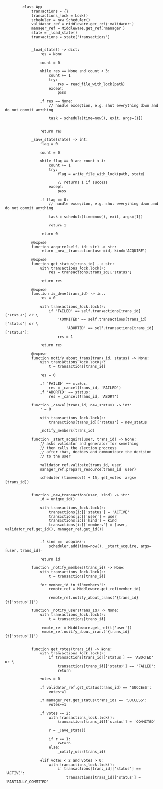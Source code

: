             class App
                transactions = {}
                transactions_lock = Lock()
                scheduler = new Scheduler()
                validator_ref = Middleware.get_ref('validator')
                manager_ref = Middleware.get_ref('manager')
                state = _load_state()
                transactions = state['transactions']


                _load_state() -> dict:
                    res = None

                    count = 0

                    while res == None and count < 3:
                        count += 1
                        try:
                            res = read_file_with_lock(path)
                        except:
                            pass

                    if res == None:
                        // handle exception, e.g. shut everything down and do not commit anything
                        
                        task = schedule(time=now(), exit, args=[1])
                        

                    return res

                _save_state(state) -> int:
                    flag = 0

                    count = 0

                    while flag == 0 and count < 3:
                        count += 1
                        try:
                            flag = write_file_with_lock(path, state)

                            // returns 1 if success
                        except:
                            pass

                    if flag == 0:
                        // handle exception, e.g. shut everything down and do not commit anything
                        
                        task = schedule(time=now(), exit, args=[1])

                        return 1

                    return 0

                @expose
                function acquire(self, id: str) -> str:
                    return _new__transaction(user=id, kind='ACQUIRE')

                @expose
                function get_status(trans_id) - > str:
                    with transactions_lock.lock():
                        res = transactions[trans_id]['status']
                    
                    return res

                @expose
                function is_done(trans_id) -> int:
                    res = 0

                    with transactions_lock.lock():
                        if 'FAILED' == self.transactions[trans_id]['status'] or \
                            'COMMITED' == self.transactions[trans_id]['status'] or \
                                'ABORTED' == self.transactions[trans_id]['status']:
                            res = 1

                    return res

                @expose
                function notify_about_trans(trans_id, status) -> None:
                    with transactions_lock.lock():
                        t = transactions[trans_id]

                    res = 0

                    if 'FAILED' == status:
                        res = _cancel(trans_id, 'FAILED')
                    if 'ABORTED' == status:
                        res = _cancel(trans_id, 'ABORT')

                function _cancel(trans_id, new_status) -> int:
                    r = 0

                    with transactions_lock.lock():
                        transactions[trans_id]['status'] = new_status

                    _notify_members(trans_id)

                function _start_acquire(user, trans_id) -> None:
                    // asks validator and generator for something
                    // then calls the election proccess
                    // after that, decides and communicate the decision
                    // to the user

                    validator_ref.validate(trans_id, user)
                    manager_ref.prepare_resource(trans_id, user)

                    scheduler (time=now() + 15, get_votes, args=[trans_id])

                
                function _new_transaction(user, kind) -> str:
                    id = unique_id()
                    
                    with transactions_lock.lock():
                        transactions[id]['status'] = 'ACTIVE'
                        transactions[id]['user'] = user
                        transactions[id]['kind'] = kind
                        transactions[id]['members'] = [user, validator_ref.get_id(), manager_ref.get_id()]


                    if kind == 'ACQUIRE':
                        scheduler.add(time=now(), _start_acquire, args=[user, trans_id])

                    return id

                function _notify_members(trans_id) -> None:
                    with transactions_lock.lock():
                        t = transactions[trans_id]

                    for member_id in t['members']:
                        remote_ref = Middleware.get_ref(member_id)

                        remote_ref.notify_about_trans('{trans_id} {t['status']}')
                
                function _notify_user(trans_id) -> None:
                    with transactions_lock.lock():
                        t = transactions[trans_id]

                    remote_ref = Middleware.get_ref(t['user'])
                    remote_ref.notify_about_trans('{trans_id} {t['status']}')


                function get_votes(trans_id) -> None:
                    with transactions_lock.lock():
                        if transactions[trans_id]['status'] == 'ABORTED' or \
                            transactions[trans_id]['status'] == 'FAILED':
                            return

                    votes = 0

                    if validator_ref.get_status(trans_id) == 'SUCCESS':
                        votes+=1

                    if manager_ref.get_status(trans_id) == 'SUCCESS':
                        votes+=1

                    if votes == 2:
                        with transactions_lock.lock():
                            transactions[trans_id]['status'] = 'COMMITED'

                        r = _save_state()

                        if r == 1:
                            return
                        else:
                            _notify_user(trans_id)

                    elif votes < 2 and votes > 0:
                        with transactions_lock.lock():
                            if transactions[trans_id]['status'] == 'ACTIVE':
                                transactions[trans_id]['status'] = 'PARTIALLY_COMMITED'


                    
                            

